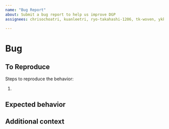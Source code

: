 ```yaml
---
name: "Bug Report"
about: Submit a bug report to help us improve DGP
assignees: chrisochoatri, kuanleetri, ryo-takahashi-1206, tk-woven, ykkawana-woven

---
```


# Bug

<!--
Here, write a clear and concise description of what the bug is.
Please also share your operating system, its version, and your Python version.
If you have error messages, stack traces, etc., please also share them here.
-->

## To Reproduce

Steps to reproduce the behavior:

1.

<!--
If possible, please prepare and share a minimum reproducible code example.
-->

## Expected behavior

<!-- Share a clear, concise description of what you expected to happen. -->

## Additional context

<!-- Add any other context about the problem here. -->
